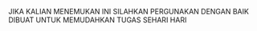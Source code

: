 JIKA KALIAN MENEMUKAN INI SILAHKAN PERGUNAKAN DENGAN BAIK
DIBUAT UNTUK MEMUDAHKAN TUGAS SEHARI HARI
